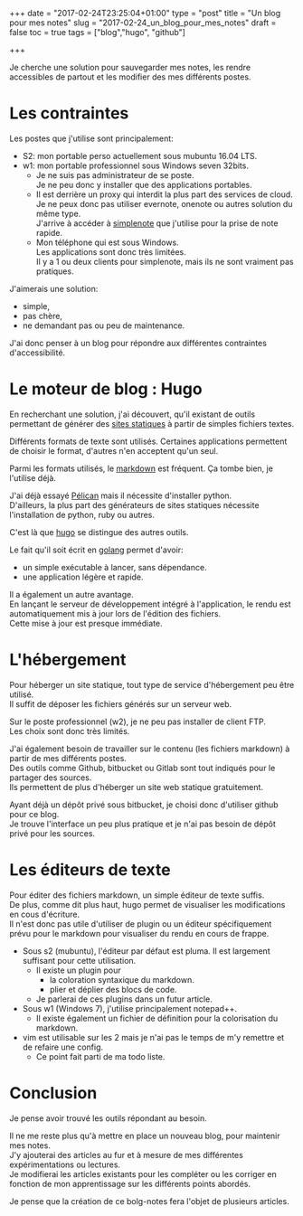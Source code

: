 ﻿+++
date = "2017-02-24T23:25:04+01:00"
type = "post"
title = "Un blog pour mes notes"
slug = "2017-02-24_un_blog_pour_mes_notes"
draft = false
toc = true
tags = ["blog","hugo", "github"]

+++

Je cherche une solution pour sauvegarder mes notes, les rendre accessibles de partout et les modifier des mes différents postes.  

# Les contraintes

Les postes que j'utilise sont principalement:  

- S2: mon portable perso actuellement sous mubuntu 16.04 LTS.  
- w1: mon portable professionnel sous Windows seven 32bits.  
    - Je ne suis pas administrateur de se poste.  
      Je ne peu donc y installer que des applications portables.  
    - Il est derrière un proxy qui interdit la plus part des services de cloud.  
      Je ne peux donc pas utiliser evernote, onenote ou autres solution du même type.  
      J'arrive à accéder à [simplenote](https://simplenote.com/) que j'utilise pour la prise de note rapide.  
    - Mon téléphone qui est sous Windows.  
      Les applications sont donc très limitées.  
      Il y a 1 ou deux clients pour simplenote, mais ils ne sont vraiment pas pratiques.  

J'aimerais une solution:  

- simple,  
- pas chère,  
- ne demandant pas ou peu de maintenance.  
    
J'ai donc penser à un blog pour répondre aux différentes contraintes d'accessibilité.  
    
# Le moteur de blog : Hugo

En recherchant une solution, j'ai découvert, qu'il existant de outils permettant de générer des [sites statiques](https://fr.wikipedia.org/wiki/Site_web#Sites_statiques) à partir de simples fichiers textes.  

Différents formats de texte sont utilisés. Certaines applications permettent de choisir le format, d'autres n'en acceptent qu'un seul.  

Parmi les formats utilisés, le [markdown](https://fr.wikipedia.org/wiki/Markdown) est fréquent. Ça tombe bien, je l'utilise déjà.  

J'ai déjà essayé [Pélican](http://docs.getpelican.com/en/stable/) mais il nécessite d'installer python.  
D'ailleurs, la plus part des générateurs de sites statiques nécessite l'installation de python, ruby ou autres.  

C'est là que [hugo](https://gohugo.io/) se distingue des autres outils.  

Le fait qu'il soit écrit en [golang](https://golang.org/) permet d'avoir:  

- un simple exécutable à lancer, sans dépendance.  
- une application légère et rapide.  

Il a également un autre avantage.  
En lançant le serveur de développement intégré à l'application, le rendu est automatiquement mis à jour lors de l'édition des fichiers.  
Cette mise à jour est presque immédiate.
        
# L'hébergement

Pour héberger un site statique, tout type de service d'hébergement peu être utilisé.  
Il suffit de déposer les fichiers générés sur un serveur web.  

Sur le poste professionnel (w2), je ne peu pas installer de client FTP.  
Les choix sont donc très limités.  

J'ai également besoin de travailler sur le contenu (les fichiers markdown) à partir de mes différents postes.  
Des outils comme Github, bitbucket ou Gitlab sont tout indiqués pour le partager des sources.  
Ils permettent de plus d'héberger un site web statique gratuitement.  

Ayant déjà un dépôt privé sous bitbucket, je choisi donc d'utiliser github pour ce blog.  
Je trouve l'interface un peu plus pratique et je n'ai pas besoin de dépôt privé pour les sources.
    
# Les éditeurs de texte

Pour éditer des fichiers markdown, un simple éditeur de texte suffis.  
De plus, comme dit plus haut, hugo permet de visualiser les modifications en cous d'écriture.  
Il n'est donc pas utile d'utiliser de plugin ou un éditeur spécifiquement prévu pour le markdown pour visualiser du rendu en cours de frappe.  

- Sous s2 (mubuntu), l'éditeur par défaut est pluma. Il est largement suffisant pour cette utilisation.  
    - Il existe un plugin pour  
        - la coloration syntaxique du markdown.  
        - plier et déplier des blocs de code.  
    - Je parlerai de ces plugins dans un futur article.  
- Sous w1 (Windows 7), j'utilise principalement notepad++.  
    - Il existe également un fichier de définition pour la colorisation du markdown.  
- vim est utilisable sur les 2 mais je n'ai pas le temps de m'y remettre et de refaire une config.
    - Ce point fait parti de ma todo liste.

# Conclusion

Je pense avoir trouvé les outils répondant au besoin.  

Il ne me reste plus qu'à mettre en place un nouveau blog, pour maintenir mes notes.  
J'y ajouterai des articles au fur et à mesure de mes différentes expérimentations ou lectures.  
Je modifierai les articles existants pour les compléter ou les corriger en fonction de mon apprentissage sur les différents points abordés.  

Je pense que la création de ce bolg-notes fera l'objet de plusieurs articles.  
